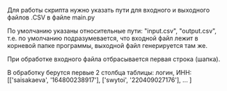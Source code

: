 Для работы скрипта нужно указать пути для входного и выходного файлов .CSV в файле main.py

По умолчанию указаны относительные пути: "input.csv", "output.csv",
т.е. по умолчанию подразумевается, что входной файл лежит в корневой папке программы, 
выходной файл генерируется там же.

При обработке входного файла отбрасывается первая строка (шапка).

В обработку берутся первые 2 столбца таблицы: логин, ИНН:
    [['saisakaeva', '164800238917'], ['swytoi', '220409027176'], ... ]
